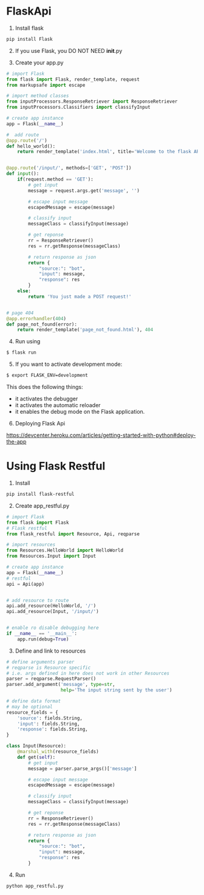 # FlaskApi

1. Install flask
```python
pip install Flask
```

2. If you use Flask, you DO NOT NEED __init__.py

3. Create your app.py
```python
# import Flask
from flask import Flask, render_template, request
from markupsafe import escape

# import method classes
from inputProcessors.ResponseRetriever import ResponseRetriever
from inputProcessors.Classifiers import classifyInput

# create app instance
app = Flask(__name__)

#  add route
@app.route('/')
def hello_world():
    return render_template('index.html', title='Welcome to the flask API')


@app.route('/input/', methods=['GET', 'POST'])
def input():
    if(request.method == 'GET'):
        # get input
        message = request.args.get('message', '')

        # escape input message
        escapedMessage = escape(message)

        # classify input
        messageClass = classifyInput(message)

        # get reponse
        rr = ResponseRetriever()
        res = rr.getResponse(messageClass)

        # return response as json
        return {
            "source:": "bot",
            "input": message,
            "response": res
        }
    else:
        return 'You just made a POST request!'


# page 404
@app.errorhandler(404)
def page_not_found(error):
    return render_template('page_not_found.html'), 404
```

4. Run using
```bash
$ flask run
```

5. If you want to activate development mode:
```bash
$ export FLASK_ENV=development
```
This does the following things:

- it activates the debugger
- it activates the automatic reloader
- it enables the debug mode on the Flask application.

6. Deploying Flask Api

https://devcenter.heroku.com/articles/getting-started-with-python#deploy-the-app


# Using Flask Restful
1. Install
```bash
pip install flask-restful
```

2. Create app_restful.py
```python
# import Flask
from flask import Flask
# Flask restful
from flask_restful import Resource, Api, reqparse

# import resources
from Resources.HelloWorld import HelloWorld
from Resources.Input import Input

# create app instance
app = Flask(__name__)
# restful
api = Api(app)


# add resource to route
api.add_resource(HelloWorld, '/')
api.add_resource(Input, '/input/')


# enable ro disable debugging here
if __name__ == '__main__':
    app.run(debug=True)
```
3. Define and link to resources
```python
# define arguments parser
# reqparse is Resource specific
# i.e. args defined in here does not work in other Resources
parser = reqparse.RequestParser()
parser.add_argument('message', type=str,
                    help='The input string sent by the user')

# define data format
# may be optional
resource_fields = {
    'source': fields.String,
    'input': fields.String,
    'response': fields.String,
}

class Input(Resource):
    @marshal_with(resource_fields)
    def get(self):
        # get input
        message = parser.parse_args()['message']

        # escape input message
        escapedMessage = escape(message)

        # classify input
        messageClass = classifyInput(message)

        # get reponse
        rr = ResponseRetriever()
        res = rr.getResponse(messageClass)

        # return response as json
        return {
            "source:": "bot",
            "input": message,
            "response": res
        }

```

4. Run
```python
python app_restful.py
```